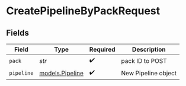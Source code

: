 # CreatePipelineByPackRequest


## Fields

| Field                                    | Type                                     | Required                                 | Description                              |
| ---------------------------------------- | ---------------------------------------- | ---------------------------------------- | ---------------------------------------- |
| `pack`                                   | *str*                                    | :heavy_check_mark:                       | pack ID to POST                          |
| `pipeline`                               | [models.Pipeline](../models/pipeline.md) | :heavy_check_mark:                       | New Pipeline object                      |